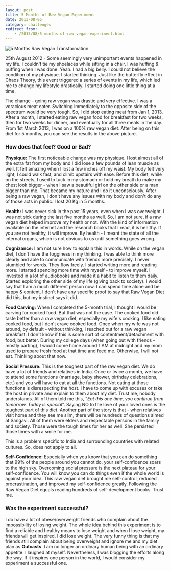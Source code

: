 ```yaml
---
layout: post
title: 5 Months of Raw Vegan Experiment
date: 2013-08-05
category: challenges
redirect_from:
    - /2013/08/5-months-of-raw-vegan-experiment.html
---
```


![5 Months Raw Vegan Transformation]({{site.img-path}}/5-months-raw-vegan-transformation.jpg)  

25th August 2012 - Some seemingly very unimportant events happened in my life. I couldn't tie my shoelaces while sitting in a chair. I was huffing & puffing when I was done. Yeah. I had a big belly. I could not believe the condition of my physique. I started thinking. Just like the butterfly effect in Chaos Theory, this event triggered a series of events in my life, which led me to change my lifestyle drastically. I started doing one little thing at a time. 
  
The change - going raw vegan was drastic and very effective. I was a voracious meat eater. Switching immediately to the opposite side of the spectrum would be very tough. So, I did stop eating meat from Jan 1, 2013. After a month, I started eating raw vegan food for breakfast for two weeks, then for two weeks for dinner, and eventually for all three meals in the day. From 1st March 2013, I was on a 100% raw vegan diet. After being on this diet for 5 months, you can see the results in the above picture.  
  
### How does that feel? Good or Bad?  
  
**Physique:** The first noticeable change was my physique. I lost almost all of the extra fat from my body and I did lose a few pounds of lean muscle as well. It felt amazing when I lost a few inches off my waist. My body felt very light, I could walk fast, and climb upstairs with ease. Before this diet, while on the streets, I used to tuck in my stomach or hold my breath to make my chest look bigger - when I saw a beautiful girl on the other side or a man bigger than me. That became my nature and I do it unconsciously. After being a raw vegan, I don't have any issues with my body and don't do any of those acts in public. I lost 20 Kg in 5 months.  
  
**Health:** I was never sick in the past 15 years, even when I was overweight. I was not sick during the last five months as well. So, I am not sure, if a raw vegan diet helped improve my health or not. With the kind of information available on the internet and the research books that I read, it is healthy. If you are not healthy, it will improve. By health - I meant the state of all the internal organs, which is not obvious to us until something goes wrong.  
  
**Cognizance:** I am not sure how to explain this in words. While on the vegan diet, I don't have the fogginess in my thinking. I was able to think more clearly and able to communicate with friends more precisely. I never stumbled for words. They flow freely. I started writing more and reading more. I started spending more time with myself - to improve myself. I invested in a lot of audiobooks and made it a habit to listen to them daily. Started exploring the other side of my life (giving back to society). I would say that I am a much different person now. I can spend time alone and be happy & content. I don't have any specific proof to say that Raw Vegan Diet did this, but my instinct says it did.  
  
**Food Carving:** When I completed the 5-month trial, I thought I would be carving for cooked food. But that was not the case. The cooked food did taste better than a raw vegan diet, especially my wife's cooking. I like eating cooked food, but I don't crave cooked food. Once when my wife was not around, by default - without thinking, I reached out for a raw vegan breakfast. I don't know if this is some sort of contentment/detachment with food, but better. During my college days (when going out with friends - mostly parting), I would come home around 1 AM at midnight and my mom used to prepare fresh food at that time and feed me. Otherwise, I will not eat. Thinking about that now.  
  
**Social Pressure:** This is the toughest part of the raw vegan diet. We do have a lot of friends and relatives in India. Once or twice a month, we have to attend some functions (marriage, baby shower, birthday celebrations, etc.) and you will have to eat at all the functions. Not eating at those functions is disrespecting the host. I have to come up with excuses or take the host in private and explain to them about my diet. Trust me, nobody understands. All of them told me this, "*Eat this one time, you continue from tomorrow. Today is special*". Saying NO to the love of your loved ones is the toughest part of this diet. Another part of the story is that - when relatives visit home and they see me slim, there will be hundreds of questions aimed at Sangavi. All of them were elders and respectable persons in the family and society. Those were the tough times for her as well. She persisted those times with a smile for me.  
  
This is a problem specific to India and surrounding countries with related cultures. So, does not apply to all.  
  
**Self-Confidence:** Especially when you know that you can do something that 99% of the people around you cannot do, your self-confidence soars to the high sky. Overcoming social pressure is the next plateau for your self-confidence. You will know you can do things even if the whole world is against your idea. This raw vegan diet brought me self-control, reduced procrastination, and improved my self-confidence greatly. Following the Raw Vegan Diet equals reading hundreds of self-development books. Trust me.  
  
### Was the experiment successful?  
  
I do have a lot of obese/overweight friends who complain about the impossibility of losing weight. The whole idea behind this experiment is to find a reliable and healthy means to lose weight and when I lose weight, my friends will get inspired. I did lose weight. The very funny thing is that my friends still complain about being overweight and ignore me and my diet plan as **Outcasts**. I am no longer an ordinary human being with an ordinary appetite. I laughed at myself. Nevertheless, I was blogging the efforts along the way. If it inspires one person in the world, I would consider my experiment a successful one. 
